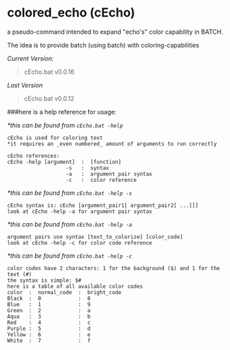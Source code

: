 # colored_echo (cEcho)
a pseudo-command intended to expand "echo's" color capability in BATCH.

The idea is to provide batch (using batch) with coloring-capabilities

_Current Version:_

> cEcho.bat v0.0.16

_Last Version_

> cEcho.bat v0.0.12

###here is a help reference for usage:

_\*this can be found from ```cEcho.bat -help```_
```
cEcho is used for coloring text 
*it requires an _even numbered_ amount of arguments to run correctly

cEcho references:
cEcho -help [argument]  :  [function]
                   -s   :  syntax
                   -a   :  argument pair syntax
                   -c   :  color reference
```

_\*this can be found from ```cEcho.bat -help -s```_
```
cEcho syntax is: cEcho [argument_pair1[ argument_pair2[ ...]]]
look at cEcho -help -a for argument pair syntax
```

_\*this can be found from ```cEcho.bat -help -a```_
```
argument pairs use syntax [text_to_colorize] [color_code]
look at cEcho -help -c for color code reference
```

_\*this can be found from ```cEcho.bat -help -c```_
```
color codes have 2 characters: 1 for the background ($) and 1 for the text (#)
the syntax is simple: $#
here is a table of all available color codes
color  :  normal_code  :  bright_code
Black  :  0            :  8
Blue   :  1            :  9
Green  :  2            :  a
Aqua   :  3            :  b
Red    :  4            :  c
Purple :  5            :  d
Yellow :  6            :  e
White  :  7            :  f
```
